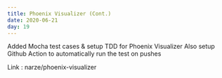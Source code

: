 ```yaml
---
title: Phoenix Visualizer (Cont.)
date: 2020-06-21
day: 19
---
```


Added Mocha test cases & setup TDD for Phoenix Visualizer Also setup Github Action to automatically run the test on pushes

Link : narze/phoenix-visualizer
